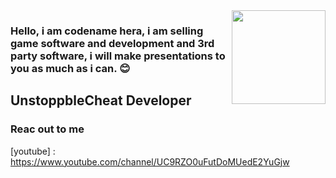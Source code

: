 <img src="https://cdn.discordapp.com/attachments/1060229691216252949/1112324671170416810/17188.png" align="right" width="150 height=" >

### Hello, i am codename hera, i am selling game software and development and 3rd party software, i will make presentations to you as much as i can. :blush:    

## UnstoppbleCheat Developer

### Reac out to me

[youtube] : https://www.youtube.com/channel/UC9RZO0uFutDoMUedE2YuGjw
